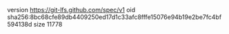 version https://git-lfs.github.com/spec/v1
oid sha256:8bc68cfe89db4409250ed17d1c33afc8fffe15076e94b19e2be7fc4bf594138d
size 11778
